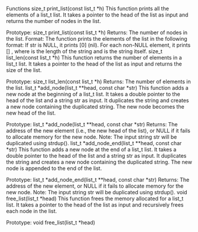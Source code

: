 Functions
size_t print_list(const list_t *h)
This function prints all the elements of a list_t list. It takes a pointer to the head of the list as input and returns the number of nodes in the list.

Prototype: size_t print_list(const list_t *h)
Returns: The number of nodes in the list.
Format: The function prints the elements of the list in the following format:
If str is NULL, it prints [0] (nil).
For each non-NULL element, it prints [<length>] <str>, where <length> is the length of the string and <str> is the string itself.
size_t list_len(const list_t *h)
This function returns the number of elements in a list_t list. It takes a pointer to the head of the list as input and returns the size of the list.

Prototype: size_t list_len(const list_t *h)
Returns: The number of elements in the list.
list_t *add_node(list_t **head, const char *str)
This function adds a new node at the beginning of a list_t list. It takes a double pointer to the head of the list and a string str as input. It duplicates the string and creates a new node containing the duplicated string. The new node becomes the new head of the list.

Prototype: list_t *add_node(list_t **head, const char *str)
Returns: The address of the new element (i.e., the new head of the list), or NULL if it fails to allocate memory for the new node.
Note: The input string str will be duplicated using strdup().
list_t *add_node_end(list_t **head, const char *str)
This function adds a new node at the end of a list_t list. It takes a double pointer to the head of the list and a string str as input. It duplicates the string and creates a new node containing the duplicated string. The new node is appended to the end of the list.

Prototype: list_t *add_node_end(list_t **head, const char *str)
Returns: The address of the new element, or NULL if it fails to allocate memory for the new node.
Note: The input string str will be duplicated using strdup().
void free_list(list_t *head)
This function frees the memory allocated for a list_t list. It takes a pointer to the head of the list as input and recursively frees each node in the list.

Prototype: void free_list(list_t *head)
